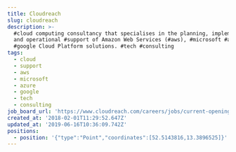 ```yaml
---
title: Cloudreach
slug: cloudreach
description: >-
  #cloud computing consultancy that specialises in the planning, implementation
  and operational #support of Amazon Web Services (#aws), #microsoft #azure and
  #google Cloud Platform solutions. #tech #consulting
tags:
  - cloud
  - support
  - aws
  - microsoft
  - azure
  - google
  - tech
  - consulting
job_board_url: 'https://www.cloudreach.com/careers/jobs/current-openings/?gh_src=72uvka'
created_at: '2018-02-01T11:29:52.647Z'
updated_at: '2019-06-16T10:36:09.742Z'
positions:
  - position: '{"type":"Point","coordinates":[52.5143816,13.3896525]}'
---
```


